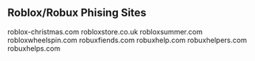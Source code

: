 ## Roblox/Robux Phising Sites

roblox-christmas.com
robloxstore.co.uk
robloxsummer.com
robloxwheelspin.com
robuxfiends.com
robuxhelp.com
robuxhelpers.com
robuxhelps.com
